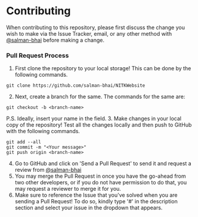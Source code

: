 # Contributing

When contributing to this repository, please first discuss the change you wish to make via the Issue Tracker,
email, or any other method with [@salman-bhai](https://github.com/salman-bhai/) before making a change. 

### Pull Request Process

1. First clone the repository to your local storage! This can be done by the following commands.
```
git clone https://github.com/salman-bhai/NITKWebsite
```
2. Next, create a branch for the same. The commands for the same are:
```
git checkout -b <branch-name>
```
P.S. Ideally, insert your name in the <branch-name> field.
3. Make changes in your local copy of the repository! Test all the changes locally and then push to GitHub
with the following commands.
```git
git add --all
git commit -m "<Your message>"
git push origin <branch-name>
```
4. Go to GitHub and click on 'Send a Pull Request' to send it and request a review from 
[@salman-bhai](https://github.com/salman-bhai/)
5. You may merge the Pull Request in once you have the go-ahead from two other developers, or if you 
   do not have permission to do that, you may request a reviewer to merge it for you.
6. Make sure to reference the Issue that you've solved when you are sending a Pull Request! To do so, kindly type '#' 
in the description section and select your issue in the dropdown that appears.
